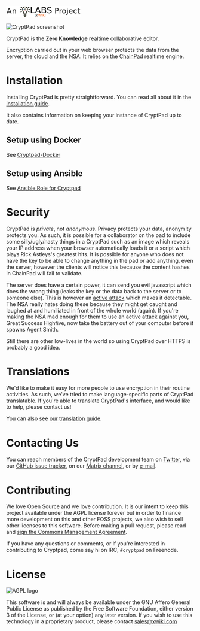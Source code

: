 [![An XWiki Labs Project](https://raw.githubusercontent.com/xwiki-labs/xwiki-labs-logo/master/projects/xwikilabs/xlabs-project.png "XWiki labs")](https://labs.xwiki.com/xwiki/bin/view/Main/WebHome)

![CryptPad screenshot](https://github.com/xwiki-labs/cryptpad/raw/master/screenshot.png "Pads are an easy way to collaborate")

CryptPad is the **Zero Knowledge** realtime collaborative editor.

Encryption carried out in your web browser protects the data from the server, the cloud
and the NSA. It relies on the [ChainPad] realtime engine.

<!--If you'd like to know more, please read [the Whitepaper]().-->

# Installation

Installing CryptPad is pretty straightforward. You can read all about it in the
[installation guide](https://github.com/xwiki-labs/cryptpad/wiki/Installation-guide).

It also contains information on keeping your instance of CryptPad up to date.

## Setup using Docker

See [Cryptpad-Docker](docs/cryptpad-docker.md)

## Setup using Ansible

See [Ansible Role for Cryptpad](https://github.com/systemli/ansible-role-cryptpad)

# Security

CryptPad is *private*, not *anonymous*. Privacy protects your data, anonymity protects you.
As such, it is possible for a collaborator on the pad to include some silly/ugly/nasty things
in a CryptPad such as an image which reveals your IP address when your browser automatically
loads it or a script which plays Rick Astleys's greatest hits. It is possible for anyone
who does not have the key to be able to change anything in the pad or add anything, even the
server, however the clients will notice this because the content hashes in ChainPad will fail to
validate.

The server does have a certain power, it can send you evil javascript which does the wrong
thing (leaks the key or the data back to the server or to someone else). This is however an
[active attack] which makes it detectable. The NSA really hates doing these because they might
get caught and laughed at and humiliated in front of the whole world (again). If you're making
the NSA mad enough for them to use an active attack against you, Great Success Highfive, now take
the battery out of your computer before it spawns Agent Smith.

Still there are other low-lives in the world so using CryptPad over HTTPS is probably a good idea.

# Translations

We'd like to make it easy for more people to use encryption in their routine activities.
As such, we've tried to make language-specific parts of CryptPad translatable. If you're
able to translate CryptPad's interface, and would like to help, please contact us!

You can also see [our translation guide](/customize.dist/translations/README.md).

# Contacting Us

You can reach members of the CryptPad development team on [Twitter](https://twitter.com/cryptpad),
via our [GitHub issue tracker](https://github.com/xwiki-labs/cryptpad/issues/), on our
[Matrix channel](https://riot.im/app/#/room/#cryptpad:matrix.org), or by
[e-mail](mailto:research@xwiki.com).

# Contributing

We love Open Source and we love contribution. It is our intent to keep this project available
under the AGPL license forever but in order to finance more development on this and other FOSS
projects, we also wish to sell other licenses to this software. Before making a pull request,
please read and
[sign the Commons Management Agreement](https://www.clahub.com/agreements/cjdelisle/cryptpad).

If you have any questions or comments, or if you're interested in contributing to Cryptpad, come say hi on IRC, `#cryptpad` on Freenode.

# License

![AGPL logo](https://www.gnu.org/graphics/agplv3-155x51.png "GNU Affero General Public License")

This software is and will always be available under the GNU Affero General Public License as
published by the Free Software Foundation, either version 3 of the License, or (at your option)
any later version. If you wish to use this technology in a proprietary product, please contact
sales@xwiki.com

[ChainPad]: https://github.com/xwiki-contrib/chainpad
[active attack]: https://en.wikipedia.org/wiki/Attack_(computing)#Types_of_attacks
